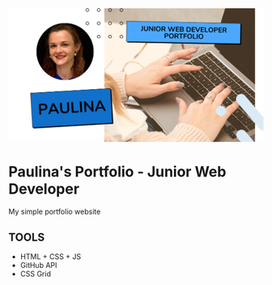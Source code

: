 <img src="https://github.com/PauRut/Paulinasportfolio/blob/main/assets/og-Paulina.png" alt="Paulina's portfolio" title="Paulina's portfolio">


# Paulina's Portfolio - Junior Web Developer

My simple portfolio website

## TOOLS

- HTML + CSS + JS
- GitHub API
- CSS Grid
